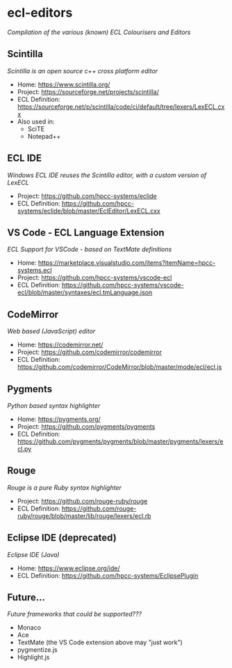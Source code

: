 # ecl-editors
_Compilation of the various (known) ECL Colourisers and Editors_

## Scintilla
_Scintilla is an open source c++ cross platform editor_

* Home:  https://www.scintilla.org/    
* Project:  https://sourceforge.net/projects/scintilla/
* ECL Definition:  https://sourceforge.net/p/scintilla/code/ci/default/tree/lexers/LexECL.cxx
* Also used in:
    * SciTE
    * Notepad++

## ECL IDE
_Windows ECL IDE reuses the Scintilla editor, with a custom version of LexECL_
* Project:  https://github.com/hpcc-systems/eclide
* ECL Definition:  https://github.com/hpcc-systems/eclide/blob/master/EclEditor/LexECL.cxx

## VS Code - ECL Language Extension
_ECL Support for VSCode - based on TextMate definitions_

* Home:  https://marketplace.visualstudio.com/items?itemName=hpcc-systems.ecl
* Project:  https://github.com/hpcc-systems/vscode-ecl
* ECL Definition:  https://github.com/hpcc-systems/vscode-ecl/blob/master/syntaxes/ecl.tmLanguage.json

## CodeMirror
_Web based (JavaScript) editor_

* Home:  https://codemirror.net/
* Project:  https://github.com/codemirror/codemirror
* ECL Definition:  https://github.com/codemirror/CodeMirror/blob/master/mode/ecl/ecl.js

## Pygments
_Python based syntax highlighter_

* Home:  https://pygments.org/
* Project:  https://github.com/pygments/pygments
* ECL Definition:  https://github.com/pygments/pygments/blob/master/pygments/lexers/ecl.py

## Rouge
_Rouge is a pure Ruby syntax highlighter_

* Project:  https://github.com/rouge-ruby/rouge
* ECL Definition:  https://github.com/rouge-ruby/rouge/blob/master/lib/rouge/lexers/ecl.rb

## Eclipse IDE (deprecated)
_Eclipse IDE (Java)_

* Home: https://www.eclipse.org/ide/
* ECL Definition:  https://github.com/hpcc-systems/EclipsePlugin

## Future...
_Future frameworks that could be supported???_

* Monaco
* Ace
* TextMate (the VS Code extension above may "just work")
* pygmentize.js
* Highlight.js
